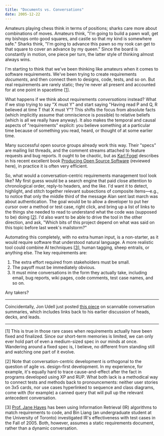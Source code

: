 ```yaml
---
title: "Documents vs. Conversations"
date: 2005-12-22
---
```

Amateurs playing chess think in terms of positions; sharks care more about combinations of moves.  Amateurs think, "I'm going to build a pawn wall, get my bishops onto good squares, and castle so that my kind is somewhere safe."  Sharks think, "I'm going to advance this pawn so my rook can get to that square to cover an advance by my queen."  Since the board is constantly in motion, one piece per turn, the latter style of thinking almost always wins.

I'm starting to think that we've been thinking like amateurs when it comes to software requirements.  We've been trying to create requirements <em>documents</em>, and then connect them to designs, code, tests, and so on.  But real requirements are rarely static; they're never all present and accounted for at one point in spacetime [<a href="#1">1</a>].

What happens if we think about requirements <em>conversations</em> instead?  What if we stop trying to say "X must Y" and start saying "Having read P and Q, R believed at time T that X must Y"?  This shifts the focus from absolute facts (which implicitly assume that omniscience is possible) to relative beliefs (which is all we really have anyway).  It also makes the temporal and causal aspects of "requirements" explicit: you believe something at a particular time because of something you read, heard, or thought of at some earlier time.

Many successful open source groups already work this way.  Their "specs" are mailing list threads, and the comment streams attached to feature requests and bug reports.  It ought to be chaotic, but as <a href="http://producingoss.com">Karl Fogel</a> describes in his recent excellent book <a href="http://www.amazon.com/gp/product/0596007590">Producing Open Source Software</a> (reviewed here), in practice it is often very efficient.

So, what would a conversation-centric requirements management tool look like?  My first guess would be a search engine that paid close attention to chronological order, reply-to headers, and the like.  I'd want it to detect, highlight, and stitch together relevant subsections of composite items—e.g., to notice that only the middle third of the message Alan sent last march was about authentication.  The goal would be to allow a developer to put her cursor over a method or test case, right click, and bring up a list of links to the things she needed to read to understand what the code was (supposed to be) doing [<a href="#2">2</a>].  I'd also want to be able to drive the tool in the other direction, and ask, "Which bits of this project depend on what was said on this topic before last week's mailstorm?"

Automating this completely, with no extra human input, is a non-starter, as it would require software that understood natural language.  A more realistic tool could combine AI techniques [<a href="#3">3</a>], human tagging, sheep entrails, or anything else. The key requirements are:
<ol>
  <li>The extra effort required from stakeholders must be small.</li>
  <li>The payoff must be immediately obvious.</li>
  <li>It must mine conversations in the form they actually take, including email, bug reports, wiki pages, code comments, test case names, and so on.</li>
</ol>
Any takers?

<hr />Coincidentally, Jon Udell just posted <a href="http://weblog.infoworld.com/udell/2005/12/22.html">this piece</a> on scannable conversation summaries, which includes links back to his earlier discussion of heads, decks, and leads.

<hr /><a name="1"></a>[1] This is true in those rare cases when requirements actually have been fixed and finalized.  Since our short-term memories is limited, we can only ever hold part of even a medium-sized spec in our minds at once.  Wandering around a fixed spec is, I believe, no different from standing still and watching one part of it evolve.

<a name="1"></a><a name="2"></a>[2] Note that conversation-centric development is orthogonal to the question of agile vs. design-first development.  In my experience, for example, it's equally hard to trace cause-and-effect after the fact in programs developed using XP and RUP.  What both lack is a methodical way to connect tests and methods back to pronouncements: neither user stories on 3x5 cards, nor use cases hyperlinked to sequence and class diagrams, come with (for example) a canned query that will pull up the relevant antecedent conversation.

<a name="2"></a><a name="3"></a>[3] <a href="http://selab.netlab.uky.edu/Homepage/HayesNew.htm">Prof. Jane Hayes</a> has been using Information Retrieval (IR) algorithms to match requirements to code, and Bin Liang (an undergraduate student at the University of Toronto) investigated IR's effectiveness with test cases in the Fall of 2005.  Both, however, assumes a static requirements document, rather than a dynamic conversation.
